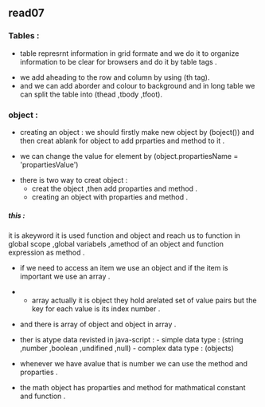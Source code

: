## read07 
### Tables :
* table represrnt information in grid formate and we do it to organize information to be clear for browsers and do it by table tags .
- we add aheading to the row and column by using (th tag).
- and we can add aborder and colour to background and in long table we can split the table into (thead ,tbody ,tfoot).

### object :
* creating an object : we should firstly make new object by (boject()) and then creat ablank for object to add prparties and method to it .
- we can change the value for element by 
      (object.propartiesName = 'propartiesValue')
* there is two way to creat object :
    - creat the object ,then add proparties and method .
    - creating an object with proparties and method .

##### this : 
it is akeyword it is used function and object and reach us to function in global scope ,global variabels ,amethod of an object and function expression as method .
- if we need to access an item we use an object and if the item is important we use an array .
* * array actually it is object they hold arelated set of value pairs but the key for each value is its index number .
- and there is array of object and object in array .
* ther is atype data revisted in java-script :
       - simple data type :
       (string ,number ,boolean ,undifined ,null)
       - complex data type :
       (objects)

* whenever we have avalue that is number we can use the method and proparties .
* the math object has proparties and method for mathmatical constant and function .

